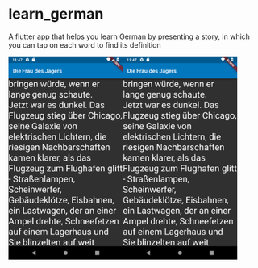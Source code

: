 # learn_german

A flutter app that helps you learn German by presenting a story, in which you can tap on each word to find its definition


<img src="/screenshot1.png" style="width:45%" /><img src="/screenshot1.png" style="width:45%" />
